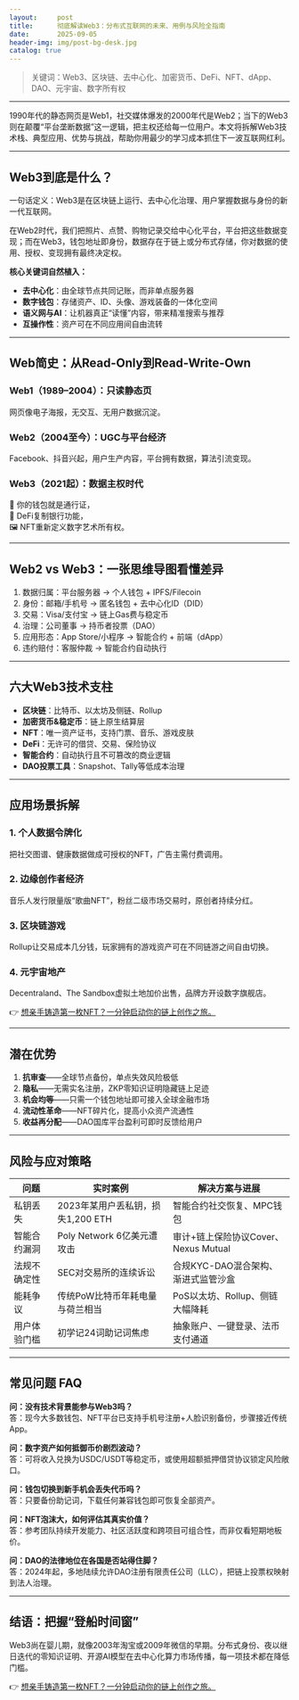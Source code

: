 ```yaml
---
layout:     post
title:      彻底解读Web3：分布式互联网的未来、用例与风险全指南
date:       2025-09-05
header-img: img/post-bg-desk.jpg
catalog: true
---
```


> 关键词：Web3、区块链、去中心化、加密货币、DeFi、NFT、dApp、DAO、元宇宙、数字所有权

---

1990年代的静态网页是Web1，社交媒体爆发的2000年代是Web2；当下的Web3则在颠覆“平台垄断数据”这一逻辑，把主权还给每一位用户。本文将拆解Web3技术栈、典型应用、优势与挑战，帮助你用最少的学习成本抓住下一波互联网红利。

---

## Web3到底是什么？

一句话定义：Web3是在区块链上运行、去中心化治理、用户掌握数据与身份的新一代互联网。

在Web2时代，我们把照片、点赞、购物记录交给中心化平台，平台把这些数据变现；而在Web3，钱包地址即身份，数据存在于链上或分布式存储，你对数据的使用、授权、变现拥有最终决定权。

**核心关键词自然植入：**
- **去中心化**：由全球节点共同记账，而非单点服务器
- **数字钱包**：存储资产、ID、头像、游戏装备的一体化空间
- **语义网与AI**：让机器真正“读懂”内容，带来精准搜索与推荐
- **互操作性**：资产可在不同应用间自由流转

---

## Web简史：从Read-Only到Read-Write-Own

### Web1（1989–2004）：只读静态页  
网页像电子海报，无交互、无用户数据沉淀。

### Web2（2004至今）：UGC与平台经济  
Facebook、抖音兴起，用户生产内容，平台拥有数据，算法引流变现。

### Web3（2021起）：数据主权时代  
🔑 你的钱包就是通行证，  
🏦 DeFi复制银行功能，  
🖼️ NFT重新定义数字艺术所有权。

---

## Web2 vs Web3：一张思维导图看懂差异

1. 数据归属：平台服务器 → 个人钱包 + IPFS/Filecoin  
2. 身份：邮箱/手机号 → 匿名钱包 + 去中心化ID（DID）  
3. 交易：Visa/支付宝 → 链上Gas费与稳定币  
4. 治理：公司董事 → 持币者投票（DAO）  
5. 应用形态：App Store/小程序 → 智能合约 + 前端（dApp）  
6. 违约赔付：客服仲裁 → 智能合约自动执行  

---

## 六大Web3技术支柱

- **区块链**：比特币、以太坊及侧链、Rollup  
- **加密货币&稳定币**：链上原生结算层  
- **NFT**：唯一资产证书，支持门票、音乐、游戏皮肤  
- **DeFi**：无许可的借贷、交易、保险协议  
- **智能合约**：自动执行且不可篡改的商业逻辑  
- **DAO投票工具**：Snapshot、Tally等低成本治理

---

## 应用场景拆解

### 1. 个人数据令牌化  
把社交图谱、健康数据做成可授权的NFT，广告主需付费调用。  

### 2. 边缘创作者经济  
音乐人发行限量版“歌曲NFT”，粉丝二级市场交易时，原创者持续分红。  

### 3. 区块链游戏  
Rollup让交易成本几分钱，玩家拥有的游戏资产可在不同链游之间自由切换。  

### 4. 元宇宙地产  
Decentraland、The Sandbox虚拟土地加价出售，品牌方开设数字旗舰店。  

👉 [想亲手铸造第一枚NFT？一分钟启动你的链上创作之旅。](https://okxdog.com/)

---

## 潜在优势

1. **抗审查**——全球节点备份，单点失效风险极低  
2. **隐私**——无需实名注册，ZKP零知识证明隐藏链上足迹  
3. **机会均等**——只需一个钱包地址即可接入全球金融市场  
4. **流动性革命**——NFT碎片化，提高小众资产流通性  
5. **收益再分配**——DAO国库平台盈利可即时反馈给用户  

---

## 风险与应对策略

| 问题                             | 实时案例                                         | 解决方案与进展                         |
|----------------------------------|--------------------------------------------------|----------------------------------------|
| 私钥丢失                         | 2023年某用户丢私钥，损失1,200 ETH               | 智能合约社交恢复、MPC钱包             |
| 智能合约漏洞                     | Poly Network 6亿美元遭攻击                       | 审计+链上保险协议Cover、Nexus Mutual  |
| 法规不确定性                     | SEC对交易所的连续诉讼                             | 合规KYC-DAO混合架构、渐进式监管沙盒   |
| 能耗争议                         | 传统PoW比特币年耗电量与荷兰相当                    | PoS以太坊、Rollup、侧链大幅降耗       |
| 用户体验门槛                     | 初学记24词助记词焦虑                               | 抽象账户、一键登录、法币支付通道      |

---

## 常见问题 FAQ

**问：没有技术背景能参与Web3吗？**  
答：现今大多数钱包、NFT平台已支持手机号注册+人脸识别备份，步骤接近传统App。

**问：数字资产如何抵御币价剧烈波动？**  
答：可将收入兑换为USDC/USDT等稳定币，或使用超额抵押借贷协议锁定风险敞口。

**问：钱包切换到新手机会丢失代币吗？**  
答：只要备份助记词，下载任何兼容钱包即可恢复全部资产。

**问：NFT泡沫大，如何评估其真实价值？**  
答：参考团队持续开发能力、社区活跃度和跨项目可组合性，而非仅看短期地板价。

**问：DAO的法律地位在各国是否站得住脚？**  
答：2024年起，多地陆续允许DAO注册有限责任公司（LLC），把链上投票权映射到法人治理。

---

## 结语：把握“登船时间窗”

Web3尚在婴儿期，就像2003年淘宝或2009年微信的早期。分布式身份、夜以继日迭代的零知识证明、开源AI模型在去中心化算力市场传播，每一项技术都在降低门槛。  

👉 [想亲手铸造第一枚NFT？一分钟启动你的链上创作之旅。](https://okxdog.com/)